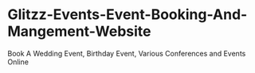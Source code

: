 # Glitzz-Events-Event-Booking-And-Mangement-Website
Book A Wedding Event, Birthday Event, Various Conferences and Events Online
